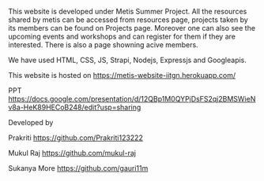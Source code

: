 This website is developed under Metis Summer Project. All the resources shared by metis can be accessed from resources page, projects taken by its members can be found on Projects page. Moreover one can also see the upcoming events and workshops and can register for them if they are interested. There is also a page showning acive members. 

We have used HTML, CSS, JS, Strapi, Nodejs, Expressjs and Googleapis.

This website is hosted on https://metis-website-iitgn.herokuapp.com/

PPT https://docs.google.com/presentation/d/12QBp1M0QYPjDsFS2qj2BMSWieNv8a-HeK89HECoB248/edit?usp=sharing

Developed by

Prakriti        https://github.com/Prakriti123222

Mukul Raj       https://github.com/mukul-raj

Sukanya More    https://github.com/gauri11m


